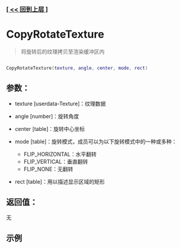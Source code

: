 ### [[ << 回到上层 ]](README.md)

# CopyRotateTexture

> 将旋转后的纹理拷贝至渲染缓冲区内

```lua

CopyRotateTexture(texture, angle, center, mode, rect)

```

## 参数：

+ texture [userdata-Texture]：纹理数据
+ angle [number]：旋转角度
+ center [table]：旋转中心坐标
+ mode [table]：旋转模式，成员可以为以下旋转模式中的一种或多种：

    + FLIP_HORIZONTAL：水平翻转
    + FLIP_VERTICAL：垂直翻转
    + FLIP_NONE：无翻转
    
+ rect [table]：用以描述显示区域的矩形

## 返回值：

无

## 示例

```lua

```